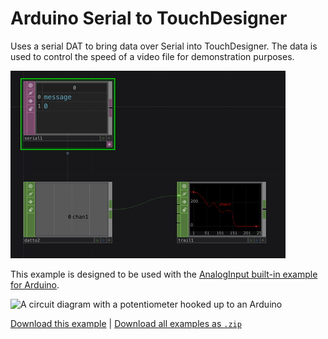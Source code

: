 # Arduino Serial to TouchDesigner

Uses a serial DAT to bring data over Serial into TouchDesigner. The data is used to control the speed of a video file for demonstration purposes.

![A screenshot of a TouchDesigner file showing three operators, a serial DAT, a datTo CHOP, and a trail CHOP showing a signal](serial.gif)

This example is designed to be used with the [AnalogInput built-in example for Arduino](https://docs.arduino.cc/built-in-examples/analog/AnalogInput).

![A circuit diagram with a potentiometer hooked up to an Arduino](https://docs.arduino.cc/static/2e2882d8348e2aa70bcac68d886bf9a4/29114/circuit-pot.png)

[Download this example](https://github.com/XRRCA/CreativeCoding/raw/main/touchdesigner/arduino-serial/arduino-serial.toe) | [Download all examples as `.zip`](https://github.com/XRRCA/CreativeCoding/archive/refs/heads/main.zip)
